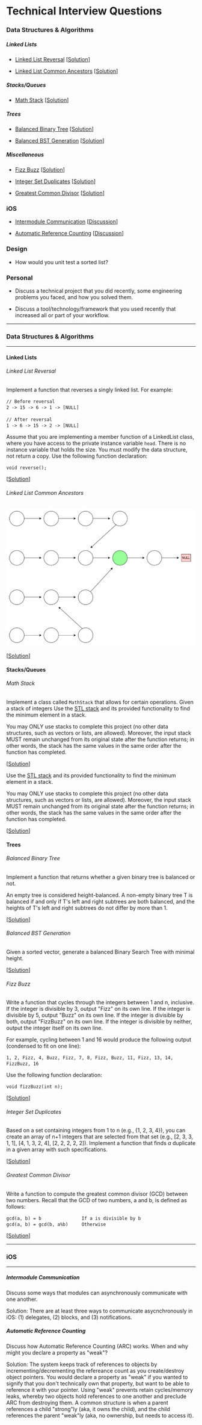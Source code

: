 # Technical Interview Questions

### Data Structures & Algorithms

##### Linked Lists
* [Linked List Reversal](#linked-list-reversal)
\[[Solution](solutions/linked-list-reversal.cpp)\]

* [Linked List Common Ancestors](#linked-list-common-ancestors)
\[[Solution](solutions/linked-list-common-ancestors.cpp)\]

##### Stacks/Queues
* [Math Stack](#math-stack)
\[[Solution](solutions/math-stack.cpp)\]

##### Trees
* [Balanced Binary Tree](#balanced-binary-tree)
\[[Solution](solutions/balanced-binary-tree.cpp)\]

* [Balanced BST Generation](#balanced-bst-generation)
\[[Solution](solutions/balanced-bst-generation.cpp)\]

##### Miscellaneous
* [Fizz Buzz](#fizz-buzz)
\[[Solution](solutions/fizz-buzz.cpp)\]

* [Integer Set Duplicates](#integer-set-duplicates)
\[[Solution](solutions/integer-set-duplicates.cpp)\]

* [Greatest Common Divisor](#greatest-common-divisor)
\[[Solution](solutions/greatest-common-divisor.cpp)\]

### iOS

* [Intermodule Communication](#intermodule-communication) \[[Discussion](solutions/ios-intermodule-communication.txt)\]

* [Automatic Reference Counting](#automatic-reference-counting)
\[[Discussion](solutions/arc.txt)\]

### Design

* How would you unit test a sorted list?

### Personal

* Discuss a technical project that you did recently, some engineering problems you faced, and how you solved them.

* Discuss a tool/technology/framework that you used recently that increased all or part of your workflow.

---------------
### Data Structures & Algorithms
---------------


#### Linked Lists

###### Linked List Reversal

Implement a function that reverses a singly linked list. For example:

    // Before reversal
    2 -> 15 -> 6 -> 1 -> [NULL]

    // After reversal
    1 -> 6 -> 15 -> 2 -> [NULL]

Assume that you are implementing a member function of a LinkedList class, where you have access to the private instance variable `head`. There is no instance variable that holds the size. You must modify the data structure, not return a copy. Use the following function declaration:

    void reverse();

\[[Solution](solutions/linked-list-reversal.cpp)\]

###### Linked List Common Ancestors

![Linked List Common Ancestors Image](/assets/linked-list-common-ancestors.png)

\[[Solution](solutions/linked-list-common-ancestors.cpp)\]

#### Stacks/Queues

###### Math Stack

Implement a class called `MathStack` that allows for certain operations. Given a stack of integers Use the [STL stack](http://www.cplusplus.com/reference/stack/stack/) and its provided functionality to find the minimum element in a stack.

You may ONLY use stacks to complete this project (no other data structures, such as vectors or lists, are allowed). Moreover, the input stack MUST remain unchanged from its original state after the function returns; in other words, the stack has the same values in the same order after the function has completed.

\[[Solution](solutions/math-stack.cpp)\]

Use the [STL stack](http://www.cplusplus.com/reference/stack/stack/) and its provided functionality to find the minimum element in a stack.

You may ONLY use stacks to complete this project (no other data structures, such as vectors or lists, are allowed). Moreover, the input stack MUST remain unchanged from its original state after the function returns; in other words, the stack has the same values in the same order after the function has completed.

\[[Solution](solutions/minimum-stack-element.cpp)\]

#### Trees

###### Balanced Binary Tree

Implement a function that returns whether a given binary tree is balanced or not.

An empty tree is considered height-balanced. A non-empty binary tree T is balanced if and only if T's left and right subtrees are both balanced, and the heights of T's left and right subtrees do not differ by more than 1.

\[[Solution](solutions/balanced-binary-tree.cpp)\]

###### Balanced BST Generation

Given a sorted vector, generate a balanced Binary Search Tree with minimal height.

\[[Solution](solutions/balanced-bst-generation.cpp)\]

###### Fizz Buzz

Write a function that cycles through the integers between 1 and n, inclusive.
If the integer is divisible by 3, output "Fizz" on its own line.
If the integer is divisible by 5, output "Buzz" on its own line.
If the integer is divisible by both, output "FizzBuzz" on its own line.
If the integer is divisible by neither, output the integer itself on its own line.

For example, cycling between 1 and 16 would produce the following output (condensed to fit on one line):

    1, 2, Fizz, 4, Buzz, Fizz, 7, 8, Fizz, Buzz, 11, Fizz, 13, 14, FizzBuzz, 16

Use the following function declaration:

    void fizzBuzz(int n);

\[[Solution](solutions/fizz-buzz.cpp)\]

###### Integer Set Duplicates
Based on a set containing integers from 1 to n (e.g., {1, 2, 3, 4}), you can create an array of n+1 integers that are selected from that set (e.g., [2, 3, 3, 1, 1], [4, 1, 3, 2, 4], [2, 2, 2, 2, 2]). Implement a function that finds *a* duplicate in a given array with such specifications.

\[[Solution](solutions/integer-set-duplicates.cpp)\]

###### Greatest Common Divisor

Write a function to compute the greatest common divisor (GCD) between two numbers. Recall that the GCD of two numbers, a and b, is defined as follows:

    gcd(a, b) = b               If a is divisible by b
    gcd(a, b) = gcd(b, a%b)     Otherwise

\[[Solution](solutions/greatest-common-divisor.cpp)\]

---------------
### iOS
---------------

##### Intermodule Communication

Discuss some ways that modules can asynchronously communicate with one another.

Solution: There are at least three ways to communicate asycnchronously in iOS: (1) delegates, (2) blocks, and (3) notifications.

##### Automatic Reference Counting

Discuss how Automatic Reference Counting (ARC) works. When and why might you declare a property as "weak"?

Solution: The system keeps track of references to objects by incrementing/decrementing the refereance count as you create/destroy
object pointers. You would declare a property as "weak" if you wanted to signify that you don't technically own that property, but
want to be able to reference it with your pointer. Using "weak" prevents retain cycles/memory leaks, whereby two objects hold
references to one another and preclude ARC from destroying them. A common structure is when a parent references a child "strong"ly
(aka, it owns the child), and the child references the parent "weak"ly (aka, no ownership, but needs to access it).

